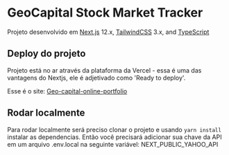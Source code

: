 # GeoCapital Stock Market Tracker

Projeto desenvolvido em [Next.js](https://nextjs.org/) 12.x, [TailwindCSS](https://tailwindcss.com/) 3.x, and [TypeScript](https://www.typescriptlang.org/docs/home.html)

## Deploy do projeto

Projeto está no ar através da plataforma da Vercel - essa é uma das vantagens do Nextjs, ele é adjetivado como 'Ready to deploy'.

Esse é o site: [Geo-capital-online-portfolio](https://geo-capital-online-portfolio.vercel.app/)

## Rodar localmente

Para rodar localmente será preciso clonar o projeto e usando `yarn install` instalar as dependencias.
Então você precisará adicionar sua chave da API em um arquivo .env.local na seguinte variável: NEXT_PUBLIC_YAHOO_API
